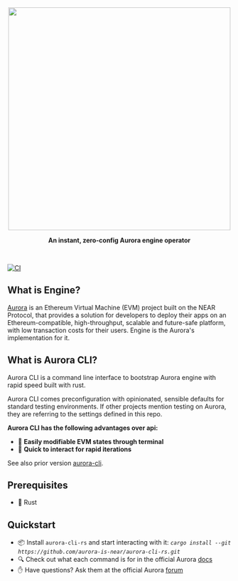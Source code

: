 <p>&nbsp;</p>
<p align="center">
<img src="https://raw.githubusercontent.com/hskang9/aurora-cli-rs/main/img/aurora-cli-logo.png" width=500>
</p>

<p align="center">
<strong>An instant, zero-config Aurora engine operator</strong>
</p>

<br/>

[![CI](https://github.com/aurora-is-near/aurora-cli-rs/actions/workflows/rust.yml/badge.svg?branch=main)](https://github.com/aurora-is-near/aurora-cli-rs/actions/workflows/rust.yml)

## What is Engine?

[Aurora](https://doc.aurora.dev/getting-started/aurora-engine/) is an Ethereum Virtual Machine (EVM) project built on the NEAR Protocol, that provides a solution for developers to deploy their apps on an Ethereum-compatible, high-throughput, scalable and future-safe platform, with low transaction costs for their users. Engine is the Aurora's implementation for it.

## What is Aurora CLI?
Aurora CLI is a command line interface to bootstrap Aurora engine with rapid speed built with rust.

Aurora CLI comes preconfiguration with opinionated, sensible defaults for standard testing environments. If other projects mention testing on Aurora, they are referring to the settings defined in this repo.

**Aurora CLI has the following advantages over api:**

- :pencil: **Easily modifiable EVM states through terminal**
- :handshake: **Quick to interact for rapid iterations**

See also prior version [aurora-cli](https://github.com/aurora-is-near/aurora-cli).

## Prerequisites
- :crab: Rust

## Quickstart

- 📦 Install `aurora-cli-rs` and start interacting with it: 
    *`cargo install --git https://github.com/aurora-is-near/aurora-cli-rs.git`* 
- 🔍 Check out what each command is for in the official Aurora [docs](https://doc.aurora.dev/tools/aurora-cli)
- ✋ Have questions? Ask them at the official Aurora [forum](https://forum.aurora.dev/)
